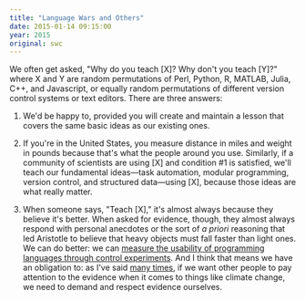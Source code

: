 ```yaml
---
title: "Language Wars and Others"
date: 2015-01-14 09:15:00
year: 2015
original: swc
---
```

<p>
  We often get asked, "Why do you teach [X]?  Why don't you teach [Y]?"
  where X and Y are random permutations of Perl, Python, R, MATLAB, Julia, C++, and Javascript,
  or equally random permutations of different version control systems or text editors.
  There are three answers:
</p>
<ol>
  <li>
    <p>
      We'd be happy to,
      provided you will create and maintain a lesson that covers the same basic ideas as
      our existing ones.
    </p>
  </li>
  <li>
    <p>
      If you're in the United States,
      you measure distance in miles and weight in pounds
      because that's what the people around you use.
      Similarly,
      if a community of scientists are using [X] and condition #1 is satisfied,
      we'll teach our fundamental ideas&mdash;task automation, modular programming, version control, and structured data&mdash;using [X],
      because those ideas are what really matter.
    </p>
  </li>
  <li>
    <p>
      When someone says, "Teach [X]," it's almost always because they believe it's better.
      When asked for evidence, though,
      they almost always respond with personal anecdotes
      or the sort of <em>a priori</em> reasoning that led Aristotle to believe that
      heavy objects must fall faster than light ones.
      We can do better:
      we can <a href="http://neverworkintheory.org/2014/01/29/stefik-siebert-syntax.html">measure the usability of programming languages
      through control experiments</a>.
      And I think that means we have an obligation to:
      as I've said <a href="https://www.youtube.com/watch?v=1e26rp6qPbA">many times</a>,
      if we want other people to pay attention to the evidence when it comes to things like climate change,
      we need to demand and respect evidence ourselves.
    </p>
  </li>
</ol>
